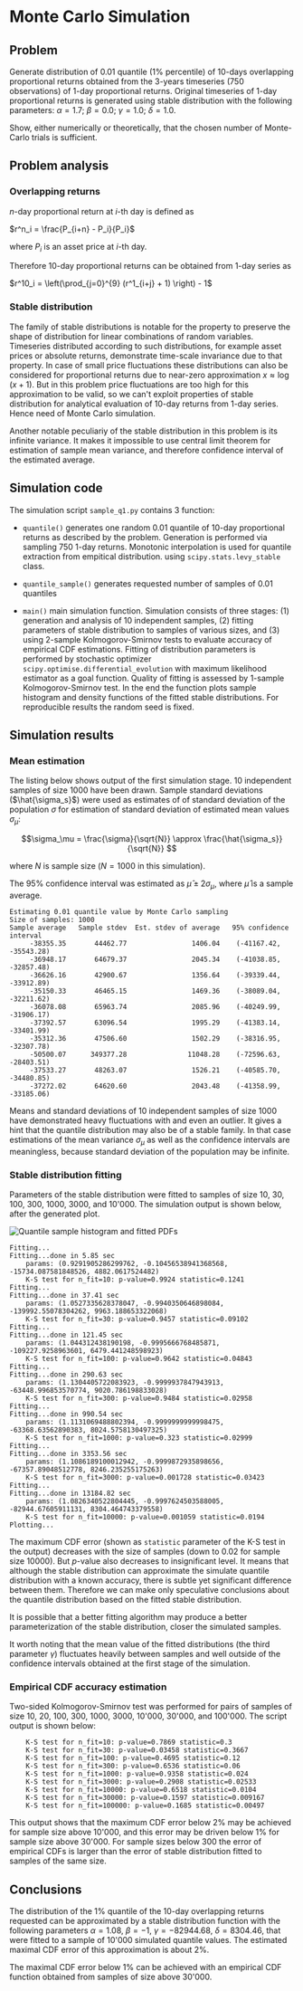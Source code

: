 Monte Carlo Simulation
========================

Problem
------------------------

Generate  distribution  of  0.01  quantile  (1%  percentile)  of  10-days
overlapping proportional returns  obtained  from  the 3-years  timeseries 
(750  observations)  of 1-day proportional returns.  Original  timeseries 
of 1-day proportional returns is generated  using  stable  distribution  with  the
following  parameters: $\alpha  =  1.7$;  $\beta  = 0.0$;  $\gamma = 1.0$; $\delta = 1.0$.

Show,  either  numerically  or  theoretically,  that the  chosen  number  of 
Monte-Carlo trials is sufficient.

Problem analysis
------------------------

### Overlapping returns


$n$-day proportional return at $i$-th day is defined as

$r^n_i = \frac{P_{i+n} - P_i}{P_i}$

where $P_i$ is an asset price at $i$-th day.

Therefore 10-day proportional returns can be obtained from 1-day series as

$r^10_i = \left(\prod_{j=0}^{9} (r^1_{i+j} + 1) \right) - 1$

### Stable distribution

The family of stable distributions is notable for the property to preserve 
the shape of distribution for linear combinations of random variables.
Timeseries distributed according to such distributions, for example asset prices
or absolute returns, demonstrate time-scale invariance due to that property.
In case of small price fluctuations these distributions can also be considered for
proportional returns due to near-zero approximation $x \approx \log(x+1)$.
But in this problem price fluctuations are too high for this approximation to be valid,
so we can't exploit properties of stable distribution for analytical evaluation
of 10-day returns from 1-day series. Hence need of Monte Carlo simulation.

Another notable peculiariy of the stable distribution in this problem is its infinite variance. 
It makes it impossible to use central limit theorem for estimation of sample mean variance, and
therefore confidence interval of the estimated average. 


Simulation code
------------------------

The simulation script `sample_q1.py` contains 3 function:

*  `quantile()` generates one random 0.01 quantile of 10-day proportional returns as described
	by the problem. Generation is performed via sampling 750 1-day returns. Monotonic 
	interpolation is used for quantile extraction from empitical distribution.
    using `scipy.stats.levy_stable` class.

*  `quantile_sample()` generates requested number of samples of 0.01 quantiles

*  `main()` main simulation function. Simulation consists of three stages: (1) generation and analysis 
    of 10 independent samples, (2) fitting parameters of stable distribution to
    samples of various sizes, and (3) using 2-sample Kolmogorov-Smirnov tests to evaluate
    accuracy of empirical CDF estimations.
    Fitting of distribution parameters is performed by stochastic
    optimizer `scipy.optimise.differential_evolution` with maximum likelihood estimator 
    as a goal function. Quality of fitting is assessed by 1-sample Kolmogorov-Smirnov test.
    In the end the function plots sample histogram and density functions of 
    the fitted stable distributions. For reproducible results the random seed is fixed.

Simulation results
----------------------

### Mean estimation

The listing below shows output of the first simulation stage. 
10 independent samples of size 1000 have been drawn.
Sample standard deviations ($\hat{\sigma_s}$) were used as estimates of
of standard deviation of the population $\sigma$ for estimation of standard deviation of 
estimated mean values $\sigma_\mu$:

$$\sigma_\mu = \frac{\sigma}{\sqrt{N}} \approx \frac{\hat{\sigma_s}}{\sqrt{N}} $$

where $N$ is sample size ($N=1000$ in this simulation). 

The 95% confidence interval was estimated as $\hat{\mu} \pm 2\sigma_\mu$, where $\hat{\mu}$ 
is a sample average.

```
Estimating 0.01 quantile value by Monte Carlo sampling
Size of samples: 1000                       
Sample average   Sample stdev  Est. stdev of average   95% confidence interval          
     -38355.35       44462.77                1406.04    (-41167.42, -35543.28)
     -36948.17       64679.37                2045.34    (-41038.85, -32857.48)
     -36626.16       42900.67                1356.64    (-39339.44, -33912.89)
     -35150.33       46465.15                1469.36    (-38089.04, -32211.62)
     -36078.08       65963.74                2085.96    (-40249.99, -31906.17)
     -37392.57       63096.54                1995.29    (-41383.14, -33401.99)
     -35312.36       47506.60                1502.29    (-38316.95, -32307.78)
     -50500.07      349377.28               11048.28    (-72596.63, -28403.51) 
     -37533.27       48263.07                1526.21    (-40585.70, -34480.85)
     -37272.02       64620.60                2043.48    (-41358.99, -33185.06)
```

Means and standard deviations of 10 independent samples of size 1000 have 
demonstrated heavy fluctuations with and even an outlier.
It gives a hint that the quantile distribution may also be of a stable family.
In that case estimations of the mean variance $\sigma_\mu$ as well as the confidence
intervals are meaningless, because standard deviation of the population may be infinite.

### Stable distribution fitting

Parameters of the stable distribution were fitted to samples of size 
10, 30, 100, 300, 1000, 3000, and 10'000.
The simulation output is shown below, after the generated plot. 

![Quantile sample histogram and fitted PDFs](hist_fit.svg) 


```
Fitting...
Fitting...done in 5.85 sec
    params: (0.9291905286299762, -0.10456538941368568, -15734.087581848526, 4882.0617524482)
    K-S test for n_fit=10: p-value=0.9924 statistic=0.1241
Fitting...
Fitting...done in 37.41 sec
    params: (1.0527335628378047, -0.9940350646898084, -139992.55078304262, 9963.188653322068)
    K-S test for n_fit=30: p-value=0.9457 statistic=0.09102
Fitting...
Fitting...done in 121.45 sec
    params: (1.044312438190198, -0.9995666768485871, -109227.9258963601, 6479.441248598923)
    K-S test for n_fit=100: p-value=0.9642 statistic=0.04843
Fitting...
Fitting...done in 290.63 sec
    params: (1.1304405722083923, -0.9999937847943913, -63448.996853570774, 9020.786198833028)
    K-S test for n_fit=300: p-value=0.9484 statistic=0.02958
Fitting...
Fitting...done in 990.54 sec
    params: (1.1131069488802394, -0.9999999999998475, -63368.63562890383, 8024.5758130497325)
    K-S test for n_fit=1000: p-value=0.323 statistic=0.02999
Fitting...
Fitting...done in 3353.56 sec
    params: (1.1086189100012942, -0.9999872935898656, -67357.89048512778, 8246.235255175263)
    K-S test for n_fit=3000: p-value=0.001728 statistic=0.03423
Fitting...
Fitting...done in 13184.82 sec
    params: (1.0826340522804445, -0.9997624503588005, -82944.67605911131, 8304.464743379558)
    K-S test for n_fit=10000: p-value=0.001059 statistic=0.0194
Plotting...
```

The maximum CDF error (shown as `statistic` parameter of the K-S test in the output) 
decreases with the size of samples (down to 0.02 for sample size 10000).
But $p$-value also decreases to insignificant level.
It means that  although the stable distribution can approximate the simulate quantile
distribution with a known accuracy, there is subtle yet significant difference between
them. Therefore we can make only speculative conclusions about the quantile distribution
 based on the fitted stable distribution. 

It is possible that a better fitting algorithm may produce a better parameterization
of the stable distribution, closer the simulated samples.

It worth noting that the mean value of the fitted distributions 
(the third parameter $\gamma$) fluctuates heavily between samples and well outside of 
the confidence intervals obtained at the first stage of the simulation.

### Empirical CDF accuracy estimation

Two-sided Kolmogorov-Smirnov test was performed for pairs of samples 
of size 10, 20, 100, 300, 1000, 3000, 10'000, 30'000, and 100'000.
The script output is shown below:

```
    K-S test for n_fit=10: p-value=0.7869 statistic=0.3
    K-S test for n_fit=30: p-value=0.03458 statistic=0.3667                                
    K-S test for n_fit=100: p-value=0.4695 statistic=0.12    
    K-S test for n_fit=300: p-value=0.6536 statistic=0.06
    K-S test for n_fit=1000: p-value=0.9358 statistic=0.024
    K-S test for n_fit=3000: p-value=0.2908 statistic=0.02533
    K-S test for n_fit=10000: p-value=0.6518 statistic=0.0104
    K-S test for n_fit=30000: p-value=0.1597 statistic=0.009167
    K-S test for n_fit=100000: p-value=0.1685 statistic=0.00497
```

This output shows that the maximum CDF error below 2% may be achieved for
sample size above 10'000, and this error may be driven below 1% for 
sample size above 30'000. For sample sizes below 300 the error of
empirical CDFs is larger than the error of stable distribution fitted 
to samples of the same size.


Conclusions
---------------

The distribution of the 1% quantile of the 10-day overlapping returns requested 
can be approximated by a stable distribution function with the following 
parameters $\alpha = 1.08$, $\beta = -1$, $\gamma = -82944.68$, $\delta = 8304.46$, 
that were fitted to a sample of 10'000 simulated quantile values. The estimated 
maximal CDF error of this approximation is about 2%. 

The maximal CDF error below 1% can be achieved with an empirical CDF function
obtained from samples of size above 30'000.



